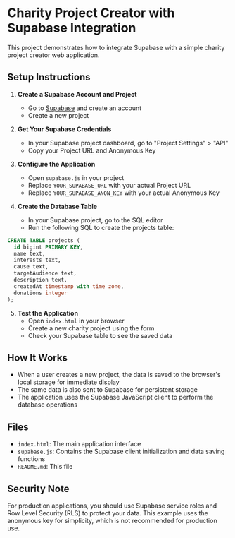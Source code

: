 # Charity Project Creator with Supabase Integration

This project demonstrates how to integrate Supabase with a simple charity project creator web application.

## Setup Instructions

1. **Create a Supabase Account and Project**
   - Go to [Supabase](https://supabase.io/) and create an account
   - Create a new project

2. **Get Your Supabase Credentials**
   - In your Supabase project dashboard, go to "Project Settings" > "API"
   - Copy your Project URL and Anonymous Key

3. **Configure the Application**
   - Open `supabase.js` in your project
   - Replace `YOUR_SUPABASE_URL` with your actual Project URL
   - Replace `YOUR_SUPABASE_ANON_KEY` with your actual Anonymous Key

4. **Create the Database Table**
   - In your Supabase project, go to the SQL editor
   - Run the following SQL to create the projects table:

```sql
CREATE TABLE projects (
  id bigint PRIMARY KEY,
  name text,
  interests text,
  cause text,
  targetAudience text,
  description text,
  createdAt timestamp with time zone,
  donations integer
);
```

5. **Test the Application**
   - Open `index.html` in your browser
   - Create a new charity project using the form
   - Check your Supabase table to see the saved data

## How It Works

- When a user creates a new project, the data is saved to the browser's local storage for immediate display
- The same data is also sent to Supabase for persistent storage
- The application uses the Supabase JavaScript client to perform the database operations

## Files

- `index.html`: The main application interface
- `supabase.js`: Contains the Supabase client initialization and data saving functions
- `README.md`: This file

## Security Note

For production applications, you should use Supabase service roles and Row Level Security (RLS) to protect your data. This example uses the anonymous key for simplicity, which is not recommended for production use.